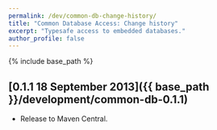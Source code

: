 ```yaml
---
permalink: /dev/common-db-change-history/
title: "Common Database Access: Change history"
excerpt: "Typesafe access to embedded databases."
author_profile: false
---
```


{% include base_path %}

## [0.1.1 18 September 2013]({{ base_path }}/development/common-db-0.1.1)

* Release to Maven Central.
